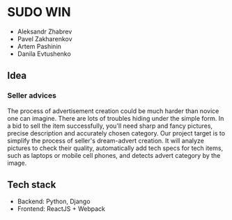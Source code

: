 # SUDO WIN

- Aleksandr Zhabrev
- Pavel Zakharenkov
- Artem Pashinin
- Danila Evtushenko

## Idea

### Seller advices

The process of advertisement creation could be much harder than novice one can imagine. There are lots of troubles hiding under the simple form. In a bid to sell the item successfully, you'll need sharp and fancy pictures, precise description and accurately chosen category. Our project target is to simplify the process of seller's dream-advert creation. It will analyze pictures to check their quality, automatically add tech specs for tech items, such as laptops or mobile cell phones, and detects advert category by the image.
## Tech stack

- Backend: Python, Django
- Frontend: ReactJS + Webpack
